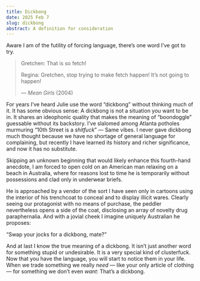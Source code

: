 ```yaml
---
title: Dickbong
date: 2025 Feb 7
slug: dickbong
abstract: A definition for consideration
---
```


Aware I am of the futility of forcing language, there’s one word I’ve got to try.

> Gretchen: That is so fetch!
>
> Regina: Gretchen, stop trying to make fetch happen! It’s not going to happen!
>
> — *Mean Girls* (2004)

For years I’ve heard Julie use the word “dickbong” without thinking much of it. It has some obvious sense: A dickbong is not a situation you want to be in. It shares an ideophonic quality that makes the meaning of “boondoggle” guessable without its backstory. I’ve slalomed among Atlanta potholes murmuring “10th Street is a *shitfuck*” — Same vibes. I never gave dickbong much thought because we have no shortage of general language for complaining, but recently I have learned its history and richer significance, and now it has no substitute.

Skipping an unknown beginning that would likely enhance this fourth-hand anecdote, I am forced to open cold on an American man relaxing on a beach in Australia, where for reasons lost to time he is temporarily without possessions and clad only in underwear briefs.

He is approached by a vendor of the sort I have seen only in cartoons using the interior of his trenchcoat to conceal and to display illicit wares. Clearly seeing our protagonist with no means of purchase, the peddler nevertheless opens a side of the coat, disclosing an array of novelty drug paraphernalia. And with a jovial cheek I imagine uniquely Australian he proposes:

“Swap your jocks for a dickbong, mate?”

And at last I know the true meaning of a dickbong. It isn’t just another word for something stupid or undesirable. It is a very special kind of clusterfuck. Now that you have the language, you will start to notice them in your life. When we trade something we really *need* — like your only article of clothing — for something we don’t even *want*: That’s a dickbong.

